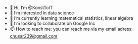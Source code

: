 - 👋 Hi, I’m @KonstToIT
- 👀 I’m interested in data science
- 🌱 I’m currently learning matematiсal statistics, linear algebra
- 💞️ I’m looking to collaborate on Google Inc
- 📫 How to reach me: you can reach me via my email adress: chusar239@gmail.com

<!---
KonstToIT/KonstToIT is a ✨ special ✨ repository because its `README.md` (this file) appears on your GitHub profile.
You can click the Preview link to take a look at your changes.
--->

